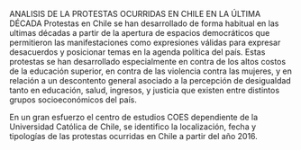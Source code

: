 ANALISIS DE LA PROTESTAS OCURRIDAS EN CHILE EN LA ÚLTIMA DÉCADA
Protestas en Chile se han desarrollado de forma habitual en las ultimas décadas a partir de la apertura de espacios 
democráticos que permitieron las manifestaciones como expresiones válidas para expresar desacuerdos y posicionar temas 
en la agenda política del país. Estas protestas se han desarrollado especialmente en contra de los altos costos de la educación superior, 
en contra de las violencia contra las mujeres, y en relación a un descontento general asociado a la percepción de desigualdad tanto en educación,
salud, ingresos, y justicia que existen entre distintos grupos socioeconómicos del país.

En un gran esfuerzo el centro de estudios COES dependiente de la Universidad Católica de Chile, se identifico la localización,
fecha y tipologías de las protestas ocurridas en Chile a partir del año 2016.
